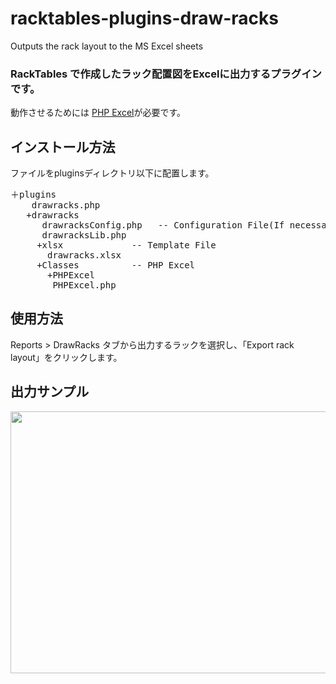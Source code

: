 # racktables-plugins-draw-racks
Outputs the rack layout to the MS Excel sheets

<h3>RackTables で作成したラック配置図をExcelに出力するプラグインです。</h3>

動作させるためには <A href="https://phpexcel.codeplex.com/" title="php Excel">PHP Excel</a>が必要です。

<h2>インストール方法</h2>
ファイルをpluginsディレクトリ以下に配置します。
<pre>
＋plugins
    drawracks.php
   +drawracks
      drawracksConfig.php   -- Configuration File(If necessary)
      drawracksLib.php
     +xlsx             -- Template File
       drawracks.xlsx
     +Classes          -- PHP Excel
       +PHPExcel
        PHPExcel.php
</pre>

<h2>使用方法</h2>
Reports &gt; DrawRacks タブから出力するラックを選択し、「Export rack layout」をクリックします。

<h2>出力サンプル</h2>
<a href="https://raw.githubusercontent.com/hipontire/racktables-plugins-draw-racks/master/snapshot.png" target="_blank"><img src="https://github.com/hipontire/racktables-plugins-draw-racks/blob/master/snapshot.png" width="589" height="419"></a>

